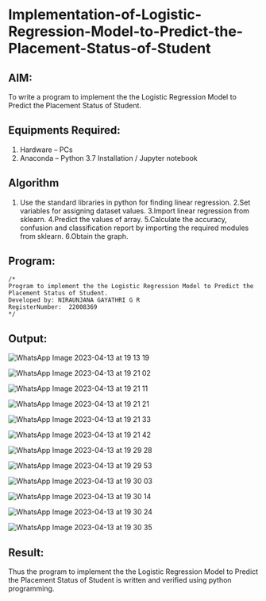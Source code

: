 # Implementation-of-Logistic-Regression-Model-to-Predict-the-Placement-Status-of-Student

## AIM:
To write a program to implement the the Logistic Regression Model to Predict the Placement Status of Student.

## Equipments Required:
1. Hardware – PCs
2. Anaconda – Python 3.7 Installation / Jupyter notebook

## Algorithm
1. Use the standard libraries in python for finding linear regression.
2.Set variables for assigning dataset values.
3.Import linear regression from sklearn.
4.Predict the values of array.
5.Calculate the accuracy, confusion and classification report by importing the required modules from sklearn.
6.Obtain the graph. 

## Program:
```
/*
Program to implement the the Logistic Regression Model to Predict the Placement Status of Student.
Developed by: NIRAUNJANA GAYATHRI G R
RegisterNumber:  22008369
*/
```

## Output:

![WhatsApp Image 2023-04-13 at 19 13 19](https://user-images.githubusercontent.com/119395610/231783637-29e43dec-a090-44ca-a851-a7a334c202c6.jpg)

![WhatsApp Image 2023-04-13 at 19 21 02](https://user-images.githubusercontent.com/119395610/231783690-61258729-3fb4-43e7-8c0d-6f5b4a84dd1a.jpg)

![WhatsApp Image 2023-04-13 at 19 21 11](https://user-images.githubusercontent.com/119395610/231783744-f5120fc8-fb19-4883-85ab-7929c766c9e4.jpg)

![WhatsApp Image 2023-04-13 at 19 21 21](https://user-images.githubusercontent.com/119395610/231783820-9f11230f-5b7d-4bad-8712-684a410c2062.jpg)

![WhatsApp Image 2023-04-13 at 19 21 33](https://user-images.githubusercontent.com/119395610/231783882-788a2387-b8c2-4c7d-8f33-8fbdf2bb037f.jpg)

![WhatsApp Image 2023-04-13 at 19 21 42](https://user-images.githubusercontent.com/119395610/231784006-ea776841-f091-413b-a81a-8792630d4817.jpg)

![WhatsApp Image 2023-04-13 at 19 29 28](https://user-images.githubusercontent.com/119395610/231784092-c03aa71c-3c0e-44a4-b4c5-3cbcdb105789.jpg)

![WhatsApp Image 2023-04-13 at 19 29 53](https://user-images.githubusercontent.com/119395610/231784153-3d5be7f3-d413-42b4-a79c-f6836cf5af40.jpg)

![WhatsApp Image 2023-04-13 at 19 30 03](https://user-images.githubusercontent.com/119395610/231784264-7b01da50-586e-4520-8480-7f70b9342adf.jpg)

![WhatsApp Image 2023-04-13 at 19 30 14](https://user-images.githubusercontent.com/119395610/231784330-dcc4fa61-c2b4-4e03-bb30-6340cd2e6eb9.jpg)

![WhatsApp Image 2023-04-13 at 19 30 24](https://user-images.githubusercontent.com/119395610/231784398-d8894d0d-df59-445a-a4b2-b835f7eca11b.jpg)

![WhatsApp Image 2023-04-13 at 19 30 35](https://user-images.githubusercontent.com/119395610/231784452-6c65e340-af40-4f53-9c51-c9e0a111358a.jpg)

## Result:
Thus the program to implement the the Logistic Regression Model to Predict the Placement Status of Student is written and verified using python programming.
